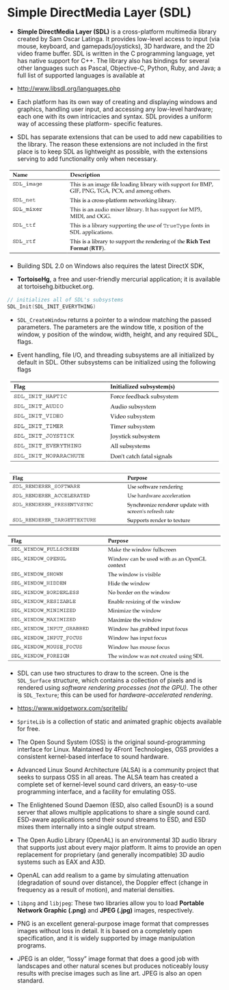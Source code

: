 # Simple DirectMedia Layer (SDL)

* **Simple DirectMedia Layer (SDL)** is a cross-platform multimedia library created by
Sam Oscar Latinga. It provides low-level access to input (via mouse, keyboard, and
gamepads/joysticks), 3D hardware, and the 2D video frame buffer. SDL is written
in the C programming language, yet has native support for C++. The library also
has bindings for several other languages such as Pascal, Objective-C, Python, Ruby,
and Java; a full list of supported languages is available at 

* http://www.libsdl.org/languages.php

* Each platform has its own way of creating and displaying windows and graphics,
handling user input, and accessing any low-level hardware; each one with its own
intricacies and syntax. SDL provides a uniform way of accessing these platform-
specific features.

* SDL has separate extensions that can be used to add new capabilities to the library.
The reason these extensions are not included in the first place is to keep SDL as
lightweight as possible, with the extensions serving to add functionality only when
necessary.

![](images/sdl/sdl_extensions.png)

* Building SDL 2.0 on Windows also requires the latest DirectX SDK,

* **TortoiseHg**, a free and user-friendly mercurial application; it is available at tortoisehg.bitbucket.org.

```c
// initializes all of SDL's subsystems
SDL_Init(SDL_INIT_EVERYTHING)
```

* `SDL_CreateWindow` returns a pointer to a window matching the
passed parameters. The parameters are the window title, x position of the
window, y position of the window, width, height, and any required SDL_
flags.

* Event handling, file I/O, and threading subsystems are all initialized by default in
SDL. Other subsystems can be initialized using the following flags

![](images/sdl/sdl_init_flags.png)


![](images/sdl/sdl_render_flag.png)

![](images/sdl/sdl_win_flags.png)

* SDL can use two structures to draw to the screen. One is the `SDL_Surface` structure, which contains a collection of pixels and is rendered
using _software rendering processes (not the GPU)_. The other is `SDL_Texture`; this can be used for _hardware-accelerated rendering_.

* https://www.widgetworx.com/spritelib/

* `SpriteLib` is a collection of static and animated graphic objects available for free.

* The Open Sound System (OSS) is the original sound-programming interface for
Linux. Maintained by 4Front Technologies, OSS provides a consistent
kernel-based interface to sound hardware.

* Advanced Linux Sound Architecture (ALSA) is a community project that seeks
to surpass OSS in all areas. The ALSA team has created a complete set of
kernel-level sound card drivers, an easy-to-use programming interface, and a
facility for emulating OSS.

* The Enlightened Sound Daemon (ESD, also called EsounD) is a sound server
that allows multiple applications to share a single sound card. ESD-aware
applications send their sound streams to ESD, and ESD mixes them internally
into a single output stream.

* The Open Audio Library (OpenAL) is an environmental 3D audio library that
supports just about every major platform. It aims to provide an open
replacement for proprietary (and generally incompatible) 3D audio systems such
as EAX and A3D.

* OpenAL can add realism to a game by simulating attenuation
(degradation of sound over distance), the Doppler effect (change in frequency as
a result of motion), and material densities.

* `libpng` and `libjpeg`: These two libraries allow you to load **Portable Network Graphic (.png)** and **JPEG (.jpg)** images, respectively. 

* PNG is an excellent general-purpose image format that compresses images without loss in detail. It is based on a completely open specification, and it is widely supported by image manipulation programs.

* JPEG is an older, “lossy” image format that does a good job with landscapes
and other natural scenes but produces noticeably lousy results with precise
images such as line art. JPEG is also an open standard.